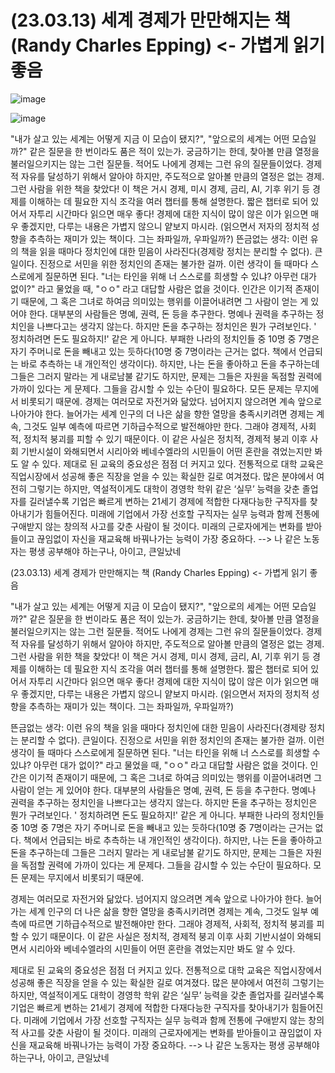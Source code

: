 # (23.03.13) 세계 경제가 만만해지는 책 (Randy Charles Epping) <- 가볍게 읽기 좋음

![image](https://postfiles.pstatic.net/MjAyNTA0MDRfMTEy/MDAxNzQzNzYwMzkyMTcz.CNDSqb4d7ih_N72G2oLoV_g7RrjLiBNyOZW-bglq35Yg.txcGT8Ul9ss_SEZ_zcg53emQ16xuJbzQa8U3T-DqfWkg.PNG/image.png?type=w773)

![image](https://postfiles.pstatic.net/MjAyNTA0MDRfMTEy/MDAxNzQzNzYwMzkyMTcz.CNDSqb4d7ih_N72G2oLoV_g7RrjLiBNyOZW-bglq35Yg.txcGT8Ul9ss_SEZ_zcg53emQ16xuJbzQa8U3T-DqfWkg.PNG/image.png?type=w773)

"내가 살고 있는 세계는 어떻게 지금 이 모습이 됐지?", "앞으로의 세계는 어떤 모습일까?" 같은 질문을 한 번이라도 품은 적이 있는가. 궁금하기는 한데, 찾아볼 만큼 열정을 불러일으키지는 않는 그런 질문들. 적어도 나에게 경제는 그런 유의 질문들이었다. 경제적 자유를 달성하기 위해서 알아야 하지만, 주도적으로 알아볼 만큼의 열정은 없는 경제. 그런 사람을 위한 책을 찾았다! 이 책은 거시 경제, 미시 경제, 금리, AI, 기후 위기 등 경제를 이해하는 데 필요한 지식 조각을 여러 챕터를 통해 설명한다. 짧은 챕터로 되어 있어서 자투리 시간마다 읽으면 매우 좋다! 경제에 대한 지식이 많이 않은 이가 읽으면 매우 좋겠지만, 다루는 내용은 가볍지 않으니 얕보지 마시라. (읽으면서 저자의 정치적 성향을 추측하는 재미가 있는 책이다. 그는 좌파일까, 우파일까?)
뜬금없는 생각: 이런 유의 책을 읽을 때마다 정치인에 대한 믿음이 사라진다(경제랑 정치는 분리할 수 없다). 큰일이다. 진정으로 서민을 위한 정치인의 존재는 불가한 걸까. 이런 생각이 들 때마다 스스로에게 질문하면 된다. "너는 타인을 위해 너 스스로를 희생할 수 있냐? 아무런 대가 없이?" 라고 물었을 때, "ㅇㅇ" 라고 대답할 사람은 없을 것이다. 인간은 이기적 존재이기 때문에, 그 혹은 그녀로 하여금 의미있는 행위를 이끌어내려면 그 사람이 얻는 게 있어야 한다. 대부분의 사람들은 명예, 권력, 돈 등을 추구한다. 명예나 권력을 추구하는 정치인을 나쁘다고는 생각지 않는다. 하지만 돈을 추구하는 정치인은 뭔가 구려보인다. ' 정치하려면 돈도 필요하지!' 같은 게 아니다. 부패한 나라의 정치인들 중 10명 중 7명은 자기 주머니로 돈을 빼내고 있는 듯하다(10명 중 7명이라는 근거는 없다. 책에서 언급되는 바로 추측하는 내 개인적인 생각이다). 하지만, 나는 돈을 좋아하고 돈을 추구하는데 그들은 그러지 말라는 게 내로남불 같기도 하지만, 문제는 그들은 자원을 독점할 권력에 가까이 있다는 게 문제다. 그들을 감시할 수 있는 수단이 필요하다. 모든 문제는 무지에서 비롯되기 때문에.
경제는 여러모로 자전거와 닮았다. 넘어지지 않으려면 계속 앞으로 나아가야 한다. 늘어가는 세계 인구의 더 나은 삶을 향한 열망을 충족시키려면 경제는 계속, 그것도 일부 예측에 따르면 기하급수적으로 발전해야만 한다. 그래야 경제적, 사회적, 정치적 붕괴를 피할 수 있기 때문이다. 이 같은 사실은 정치적, 경제적 붕괴 이후 사회 기반시설이 와해되면서 시리아와 베네수엘라의 시민들이 어떤 혼란을 겪었는지만 봐도 알 수 있다.
제대로 된 교육의 중요성은 점점 더 커지고 있다. 전통적으로 대학 교육은 직업시장에서 성공해 좋은 직장을 얻을 수 있는 확실한 길로 여겨졌다. 많은 분야에서 여전히 그렇기는 하지만, 역설적이게도 대학이 경영학 학위 같은 ‘실무’ 능력을 갖춘 졸업자를 길러낼수록 기업은 빠르게 변하는 21세기 경제에 적합한 다재다능한 구직자를 찾아내기가 힘들어진다. 미래에 기업에서 가장 선호할 구직자는 실무 능력과 함께 전통에 구애받지 않는 창의적 사고를 갖춘 사람이 될 것이다. 미래의 근로자에게는 변화를 받아들이고 끊임없이 자신을 재교육해 바꿔나가는 능력이 가장 중요하다. --> 나 같은 노동자는 평생 공부해야 하는구나, 아이고, 큰일났네

(23.03.13) 세계 경제가 만만해지는 책 (Randy Charles Epping) <- 가볍게 읽기 좋음

"내가 살고 있는 세계는 어떻게 지금 이 모습이 됐지?", "앞으로의 세계는 어떤 모습일까?" 같은 질문을 한 번이라도 품은 적이 있는가. 궁금하기는 한데, 찾아볼 만큼 열정을 불러일으키지는 않는 그런 질문들. 적어도 나에게 경제는 그런 유의 질문들이었다. 경제적 자유를 달성하기 위해서 알아야 하지만, 주도적으로 알아볼 만큼의 열정은 없는 경제. 그런 사람을 위한 책을 찾았다! 이 책은 거시 경제, 미시 경제, 금리, AI, 기후 위기 등 경제를 이해하는 데 필요한 지식 조각을 여러 챕터를 통해 설명한다. 짧은 챕터로 되어 있어서 자투리 시간마다 읽으면 매우 좋다! 경제에 대한 지식이 많이 않은 이가 읽으면 매우 좋겠지만, 다루는 내용은 가볍지 않으니 얕보지 마시라. (읽으면서 저자의 정치적 성향을 추측하는 재미가 있는 책이다. 그는 좌파일까, 우파일까?)

뜬금없는 생각: 이런 유의 책을 읽을 때마다 정치인에 대한 믿음이 사라진다(경제랑 정치는 분리할 수 없다). 큰일이다. 진정으로 서민을 위한 정치인의 존재는 불가한 걸까. 이런 생각이 들 때마다 스스로에게 질문하면 된다. "너는 타인을 위해 너 스스로를 희생할 수 있냐? 아무런 대가 없이?" 라고 물었을 때, "ㅇㅇ" 라고 대답할 사람은 없을 것이다. 인간은 이기적 존재이기 때문에, 그 혹은 그녀로 하여금 의미있는 행위를 이끌어내려면 그 사람이 얻는 게 있어야 한다. 대부분의 사람들은 명예, 권력, 돈 등을 추구한다. 명예나 권력을 추구하는 정치인을 나쁘다고는 생각지 않는다. 하지만 돈을 추구하는 정치인은 뭔가 구려보인다. ' 정치하려면 돈도 필요하지!' 같은 게 아니다. 부패한 나라의 정치인들 중 10명 중 7명은 자기 주머니로 돈을 빼내고 있는 듯하다(10명 중 7명이라는 근거는 없다. 책에서 언급되는 바로 추측하는 내 개인적인 생각이다). 하지만, 나는 돈을 좋아하고 돈을 추구하는데 그들은 그러지 말라는 게 내로남불 같기도 하지만, 문제는 그들은 자원을 독점할 권력에 가까이 있다는 게 문제다. 그들을 감시할 수 있는 수단이 필요하다. 모든 문제는 무지에서 비롯되기 때문에.

경제는 여러모로 자전거와 닮았다. 넘어지지 않으려면 계속 앞으로 나아가야 한다. 늘어가는 세계 인구의 더 나은 삶을 향한 열망을 충족시키려면 경제는 계속, 그것도 일부 예측에 따르면 기하급수적으로 발전해야만 한다. 그래야 경제적, 사회적, 정치적 붕괴를 피할 수 있기 때문이다. 이 같은 사실은 정치적, 경제적 붕괴 이후 사회 기반시설이 와해되면서 시리아와 베네수엘라의 시민들이 어떤 혼란을 겪었는지만 봐도 알 수 있다.

제대로 된 교육의 중요성은 점점 더 커지고 있다. 전통적으로 대학 교육은 직업시장에서 성공해 좋은 직장을 얻을 수 있는 확실한 길로 여겨졌다. 많은 분야에서 여전히 그렇기는 하지만, 역설적이게도 대학이 경영학 학위 같은 ‘실무’ 능력을 갖춘 졸업자를 길러낼수록 기업은 빠르게 변하는 21세기 경제에 적합한 다재다능한 구직자를 찾아내기가 힘들어진다. 미래에 기업에서 가장 선호할 구직자는 실무 능력과 함께 전통에 구애받지 않는 창의적 사고를 갖춘 사람이 될 것이다. 미래의 근로자에게는 변화를 받아들이고 끊임없이 자신을 재교육해 바꿔나가는 능력이 가장 중요하다. --> 나 같은 노동자는 평생 공부해야 하는구나, 아이고, 큰일났네

